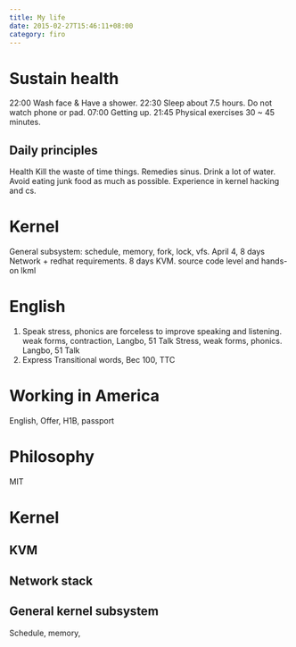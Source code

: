 ```yaml
---
title: My life
date: 2015-02-27T15:46:11+08:00 
category: firo
---
```


# Sustain health
22:00 Wash face & Have a shower.
22:30 Sleep about 7.5 hours. Do not watch phone or pad.
07:00 Getting up.
21:45 Physical exercises 30 ~ 45 minutes.
## Daily principles
Health
Kill the waste of time things.
Remedies sinus.
Drink a lot of water.
Avoid eating junk food as much as possible.
Experience in kernel hacking and cs.
# Kernel
General subsystem: schedule, memory, fork, lock, vfs. April 4, 8 days
Network + redhat requirements. 8 days
KVM. source code level and hands-on lkml
# English
1. Speak
stress, phonics are forceless to improve speaking and listening.
weak forms, contraction, Langbo, 51 Talk
Stress, weak forms, phonics.
Langbo, 51 Talk
2. Express
Transitional words, Bec 100, TTC
# Working in America
English, Offer, H1B, passport
# Philosophy
MIT
# Kernel
## KVM
## Network stack
## General kernel subsystem
Schedule, memory, 


